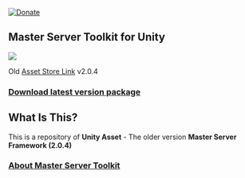 [![Donate](https://img.shields.io/badge/Donate-PayPal-green.svg)](https://www.paypal.com/cgi-bin/webscr?cmd=_s-xclick&hosted_button_id=37V2ZB4T8BD42)

## Master Server Toolkit for Unity

![](https://master-toolkit.com/media/th4iz2gx/msf_logo.jpg)

Old [Asset Store Link](https://assetstore.unity.com/packages/tools/network/master-server-framework-71391) v2.0.4

### [Download latest version package](https://aevien.itch.io/mst)

## What Is This?

This is a repository of **Unity Asset** - The older version **Master Server Framework (2.0.4)**

### [About Master Server Toolkit](https://master-toolkit.com)
